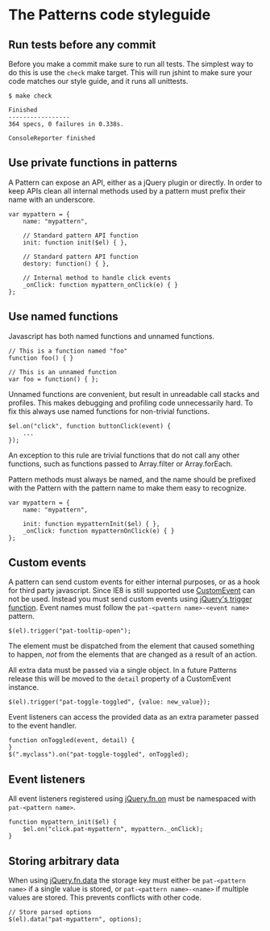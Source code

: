 # The Patterns code styleguide

## Run tests before any commit

Before you make a commit make sure to run all tests. The simplest way to do
this is use the `check` make target. This will run jshint to make sure your
code matches our style guide, and it runs all unittests.

```
$ make check

Finished
-----------------
364 specs, 0 failures in 0.338s.

ConsoleReporter finished
```

## Use private functions in patterns

A Pattern can expose an API, either as a jQuery plugin or directly. In order
to keep APIs clean all internal methods used by a pattern must prefix their
name with an underscore.

```
var mypattern = {
    name: "mypattern",

    // Standard pattern API function
    init: function init($el) { },

    // Standard pattern API function
    destory: function() { },

    // Internal method to handle click events
    _onClick: function mypattern_onClick(e) { }
};
```

## Use named functions

Javascript has both named functions and unnamed functions.

```
// This is a function named "foo"
function foo() { }

// This is an unnamed function
var foo = function() { };
```

Unnamed functions are convenient, but result in unreadable call stacks and
profiles. This makes debugging and profiling code unnecessarily hard. To fix
this always use named functions for non-trivial functions.

```
$el.on("click", function buttonClick(event) {
    ...
});
```

An exception to this rule are trivial functions that do not call any
other functions, such as functions passed to Array.filter or Array.forEach.

Pattern methods must always be named, and the name should be prefixed with the
Pattern with the pattern name to make them easy to recognize.

```
var mypattern = {
    name: "mypattern",

    init: function mypatternInit($el) { },
    _onClick: function mypatternOnClick(e) { }
};
```

## Custom events

A pattern can send custom events for either internal purposes, or as a hook for
third party javascript. Since IE8 is still supported use
[CustomEvent](http://dochub.io/#dom/customevent) can not be used. Instead you must
send custom events using [jQuery's trigger
function](http://api.jquery.com/trigger/). Event names must follow the
`pat-<pattern name>-<event name>` pattern.

```
$(el).trigger("pat-tooltip-open");
```

The element must be dispatched from the element that caused something to
happen, *not* from the elements that are changed as a result of an action.

All extra data must be passed via a single object. In a future Patterns release
this will be moved to the `detail` property of a CustomEvent instance.

```
$(el).trigger("pat-toggle-toggled", {value: new_value});
```

Event listeners can access the provided data as an extra parameter passed to
the event handler.

```
function onToggled(event, detail) {
}
$(".myclass").on("pat-toggle-toggled", onToggled);
```

## Event listeners

All event listeners registered using [jQuery.fn.on](http://api.jquery.com/on/)
must be namespaced with `pat-<pattern name>`.

```
function mypattern_init($el) {
    $el.on("click.pat-mypattern", mypattern._onClick);
}
```

## Storing arbitrary data

When using [jQuery.fn.data](http://api.jquery.com/data/) the storage key
must either be `pat-<pattern name>` if a single value is stored, or
`pat-<pattern name>-<name>` if multiple values are stored. This prevents
conflicts with other code.

```
// Store parsed options
$(el).data("pat-mypattern", options);
```

